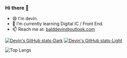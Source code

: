 ### Hi there 👋
- 😄 I'm devin.
- 🌱 I’m currently learning Digital IC / Front End.
- 📫 Reach me at: balddevin@outlook.com

[![Devin's GitHub stats-Dark](https://github-readme-stats.vercel.app/api?username=devindang&show_icons=true&theme=github_dark#gh-dark-mode-only)](https://github.com/devindang#gh-dark-mode-only)
[![Devin's GitHub stats-Light](https://github-readme-stats.vercel.app/api?username=devindang&show_icons=true&theme=default#gh-light-mode-only)](https://github.com/devindang#gh-light-mode-only)

![Top Langs](https://github-readme-stats.vercel.app/api/top-langs/?username=devindang&layout=compact)

<!--
**devindang/devindang** is a ✨ _special_ ✨ repository because its `README.md` (this file) appears on your GitHub profile.

Here are some ideas to get you started:

- 🔭 I’m currently working on ...
- 🌱 I’m currently learning ...
- 👯 I’m looking to collaborate on ...
- 🤔 I’m looking for help with ...
- 💬 Ask me about ...
- 📫 How to reach me: ...
- 😄 Pronouns: ...
- ⚡ Fun fact: ...
-->
